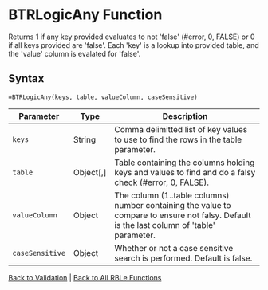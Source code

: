 # BTRLogicAny Function

Returns 1 if any key provided evaluates to not 'false' (#error, 0, FALSE) or 0 if all keys provided are 'false'.  Each 'key' is a lookup into provided table, and the 'value' column is evalated for 'false'.

## Syntax

```excel
=BTRLogicAny(keys, table, valueColumn, caseSensitive)
```

Parameter | Type | Description
---|---|---
`keys` | String | Comma delimitted list of key values to use to find the rows in the table parameter.
`table` | Object[,] | Table containing the columns holding keys and values to find and do a falsy check (#error, 0, FALSE).
`valueColumn` | Object | The column (1..table columns) number containing the value to compare to ensure not falsy.  Default is the last column of 'table' parameter.
`caseSensitive` | Object | Whether or not a case sensitive search is performed. Default is false.

[Back to Validation](RBLeValidation.md) | [Back to All RBLe Functions](RBLe.md#function-documentation)